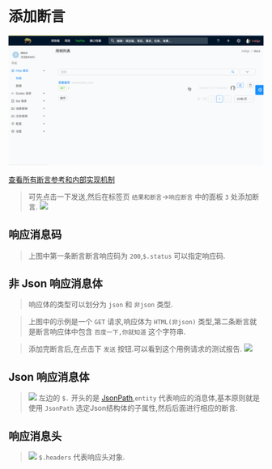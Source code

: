 # 添加断言

![](./gif/assert.gif)

[查看所有断言参考和内部实现机制](/zh-cn/assertion.md)

> 可先点击一下发送,然后在标签页 `结果和断言`->`响应断言` 中的面板 `3` 处添加断言.
> ![](./images/lets-add-assertions.png)

## 响应消息码

> 上图中第一条断言断言响应码为 `200`,`$.status` 可以指定响应码.

## 非 Json 响应消息体

> 响应体的类型可以划分为 `json` 和 `非json` 类型.

> 上图中的示例是一个 `GET` 请求,响应体为 `HTML(非json)` 类型,第二条断言就是断言响应体中包含 `百度一下,你就知道` 这个字符串.

> 添加完断言后,在点击下 `发送` 按钮.可以看到这个用例请求的测试报告.
> ![](./images/assertions-report.png)

## Json 响应消息体

> ![](./images/json-body-assertion.png)
> 左边的 `$.` 开头的是 [JsonPath](https://goessner.net/articles/JsonPath/),`entity` 代表响应的消息体,基本原则就是使用 `JsonPath` 选定Json结构体的子属性,然后后面进行相应的断言.

## 响应消息头

> ![](./images/headers-assertion.png)
> `$.headers` 代表响应头对象.
